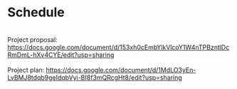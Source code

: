 # Schedule
<br> Project proposal: https://docs.google.com/document/d/153xh0cEmbYlkVlcoY1W4nTPBzntlDcRmDmL-hXv4CYE/edit?usp=sharing </br>
<br> Project plan: https://docs.google.com/document/d/1MdLO3yEn-LvBMJ8tdqb9geIdqbVyi-BI8f3mQRcgHt8/edit?usp=sharing</br>
